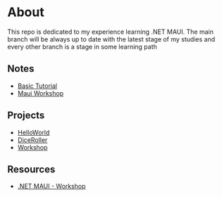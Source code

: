 # About
This repo is dedicated to my experience learning .NET MAUI.
The main branch will be always up to date with the latest stage of my studies and every other branch is a stage in some learning path

## Notes
- [Basic Tutorial](./Notes/dotnetMAUI)
- [Maui Workshop](./Notes/DotNet-Maui-Workshop)
## Projects
- [HelloWorld](./HelloWorld)
- [DiceRoller](./DiceRoller)
- [Workshop](./Linux/HelloTux)

## Resources
- [.NET MAUI - Workshop](https://github.com/dotnet-presentations/dotnet-maui-workshop)
